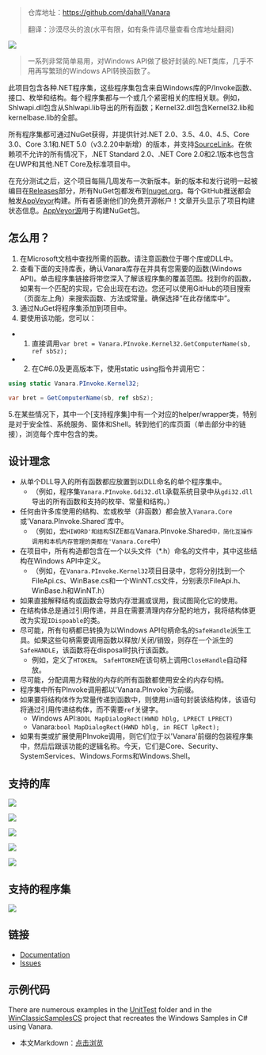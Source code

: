 >仓库地址：https://github.com/dahall/Vanara
>
>翻译：沙漠尽头的浪(水平有限，如有条件请尽量查看仓库地址翻阅)

![](https://img1.dotnet9.com/2021/06/0101.png)

>一系列非常简单易用，对Windows API做了极好封装的.NET类库，几乎不用再写繁琐的Windows API转换函数了。

此项目包含各种.NET程序集，这些程序集包含来自Windows库的P/Invoke函数、接口、枚举和结构。每个程序集都与一个或几个紧密相关的库相关联。例如，Shlwapi.dll包含从Shlwapi.lib导出的所有函数；Kernel32.dll包含Kernel32.lib和kernelbase.lib的全部。

所有程序集都可通过NuGet获得，并提供针对.NET 2.0、3.5、4.0、4.5、Core 3.0、Core 3.1和.NET 5.0（v3.2.20中新增）的版本，并支持[SourceLink](https://docs.microsoft.com/en-us/dotnet/standard/library-guidance/sourcelink)。在依赖项不允许的所有情况下，.NET Standard 2.0、.NET Core 2.0和2.1版本也包含在UWP和其他.NET Core及标准项目中。

在充分测试之后，这个项目每隔几周发布一次新版本。新的版本和发行说明一起被编目在[Releases](https://github.com/dahall/Vanara/releases)部分，所有NuGet包都发布到[nuget.org](https://www.nuget.org/packages?q=dahall+Vanara)。每个GitHub推送都会触发[AppVeyor](https://ci.appveyor.com/project/dahall/vanara)构建。所有者感谢他们的免费开源帐户！文章开头显示了项目构建状态信息。[AppVeyor源](https://ci.appveyor.com/nuget/vanara-prerelease)用于构建NuGet包。

## 怎么用？

1. 在Microsoft文档中查找所需的函数。请注意函数位于哪个库或DLL中。
2. 查看下面的支持库表，确认Vanara库存在并具有您需要的函数(Windows API)。单击程序集链接将带您深入了解该程序集的覆盖范围。找到你的函数，如果有一个匹配的实现，它会出现在右边。您还可以使用GitHub的项目搜索（页面左上角）来搜索函数、方法或常量。确保选择“在此存储库中”。
3. 通过NuGet将程序集添加到项目中。
4. 要使用该功能，您可以：
- 1. 直接调用`var bret = Vanara.PInvoke.Kernel32.GetComputerName(sb, ref sbSz);`
- 2. 在C#6.0及更高版本下，使用static using指令并调用它：

```C#
using static Vanara.PInvoke.Kernel32;

var bret = GetComputerName(sb, ref sbSz);
```

5.在某些情况下，其中一个[支持程序集]中有一个对应的helper/wrapper类，特别是对于安全性、系统服务、窗体和Shell。转到他们的库页面（单击部分中的链接），浏览每个库中包含的类。

## 设计理念

- 从单个DLL导入的所有函数都应放置到以DLL命名的单个程序集中。
  - （例如，程序集`Vanara.PInvoke.Gdi32.dll`承载系统目录中从`gdi32.dll`导出的所有函数和支持的枚举、常量和结构。）
- 任何由许多库使用的结构、宏或枚举（非函数）都会放入`Vanara.Core`或'Vanara.PInvoke.Shared`库中。
  - （例如，宏`HIWORD'和结构`SIZE`都在`Vanara.PInvoke.Shared`中，简化互操作调用和本机内存管理的类都在'Vanara.Core`中）
- 在项目中，所有构造都包含在一个以头文件（*.h）命名的文件中，其中这些结构在Windows API中定义。
  - （例如，在`Vanara.PInvoke.Kernel32`项目目录中，您将分别找到一个FileApi.cs、WinBase.cs和一个WinNT.cs文件，分别表示FileApi.h、WinBase.h和WinNT.h）
- 如果直接解释结构或函数会导致内存泄漏或误用，我试图简化它的使用。
- 在结构体总是通过引用传递，并且在需要清理内存分配的地方，我将结构体更改为实现`IDispoable`的类。
- 尽可能，所有句柄都已转换为以Windows API句柄命名的`SafeHandle`派生工具。如果这些句柄需要调用函数以释放/关闭/销毁，则存在一个派生的`SafeHANDLE`，该函数将在disposal时执行该函数。
  - 例如，定义了`HTOKEN`。 `SafeHTOKEN`在该句柄上调用`CloseHandle`自动释放。
- 尽可能，分配调用方释放的内存的所有函数都使用安全的内存句柄。
- 程序集中所有PInvoke调用都以'Vanara.PInvoke`为前缀。
- 如果要将结构体作为常量传递到函数中，则使用`in`语句封装该结构体，该语句将通过引用传递结构体，而不需要`ref`关键字。
  - Windows API:`BOOL MapDialogRect(HWND hDlg, LPRECT LPRECT)`
  - Vanara:`bool MapDialogRect(HWND hDlg, in RECT lpRect);`
- 如果有类或扩展使用PInvoke调用，则它们位于以'Vanara'前缀的包装程序集中，然后后跟该功能的逻辑名称。今天，它们是Core、Security、SystemServices、Windows.Forms和Windows.Shell。

## 支持的库

![](https://img1.dotnet9.com/2021/06/0102.png)

![](https://img1.dotnet9.com/2021/06/0103.png)

![](https://img1.dotnet9.com/2021/06/0104.png)

![](https://img1.dotnet9.com/2021/06/0105.png)

![](https://img1.dotnet9.com/2021/06/0106.png)

## 支持的程序集

![](https://img1.dotnet9.com/2021/06/0107.png)

## 链接
* [Documentation](https://github.com/dahall/Vanara/wiki)
* [Issues](https://github.com/dahall/Vanara/issues)

## 示例代码

There are numerous examples in the [UnitTest](https://github.com/dahall/Vanara/tree/master/UnitTests) folder and in the [WinClassicSamplesCS](https://github.com/dahall/WinClassicSamplesCS) project that recreates the Windows Samples in C# using Vanara.

- 本文Markdown：[点击浏览](https://github.com/dotnet9/Assets.Dotnet9/blob/main/2021/06/2021-06-28_01.md)